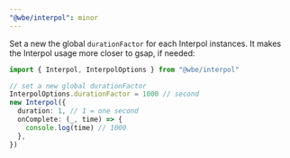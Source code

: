 ```yaml
---
"@wbe/interpol": minor
---
```


Set a new the global `durationFactor` for each Interpol instances.
It makes the Interpol usage more closer to gsap, if needed:

```ts
import { Interpol, InterpolOptions } from "@wbe/interpol"

// set a new global durationFactor
InterpolOptions.durationFactor = 1000 // second
new Interpol({
  duration: 1, // 1 = one second
  onComplete: (_, time) => {
    console.log(time) // 1000
  },
})
```

